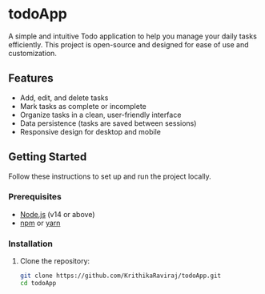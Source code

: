 # todoApp

A simple and intuitive Todo application to help you manage your daily tasks efficiently. This project is open-source and designed for ease of use and customization.

## Features

- Add, edit, and delete tasks
- Mark tasks as complete or incomplete
- Organize tasks in a clean, user-friendly interface
- Data persistence (tasks are saved between sessions)
- Responsive design for desktop and mobile

## Getting Started

Follow these instructions to set up and run the project locally.

### Prerequisites

- [Node.js](https://nodejs.org/) (v14 or above)
- [npm](https://www.npmjs.com/) or [yarn](https://yarnpkg.com/)

### Installation

1. Clone the repository:
   ```bash
   git clone https://github.com/KrithikaRaviraj/todoApp.git
   cd todoApp

